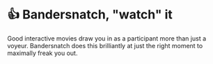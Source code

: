 # 👍 Bandersnatch, "watch" it

Good interactive movies draw you in as a participant more than just a voyeur. Bandersnatch does this brilliantly at just the right moment to maximally freak you out.
